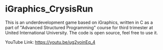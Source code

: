 # iGraphics_CrysisRun
This is an underdevelopment game based on iGraphics, written in C as a part of "Advanced Structured Programming"  course for third trimester at United International University.
The code is open source, feel free to use it.

YouTube Link: https://youtu.be/ug2yoinEq_4
